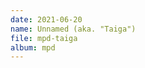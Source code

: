 ```yaml
---
date: 2021-06-20
name: Unnamed (aka. "Taiga")
file: mpd-taiga
album: mpd
---
```


<!-- Because taiga shared the characteristics of a tundra and the forest, I decided to do exactly that with my music. Although the piece starts with the Forest melody played by the Tundra sound, it quickly evolves into its own fascinating melodies. I made a great use of the cello as a percussive element to add up to the atmosphere. One of the best moments is when the piece gets suddenly joined by the mandolin, but I'm afraid it might have ended up a bit too harsh at times again. -->
